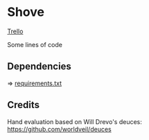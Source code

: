 # Shove
[Trello](trello.com/b/n23x0ggq/shove)

Some lines of code

## Dependencies
=> [requirements.txt](https://github.com/julianib/shove/blob/main/requirements.txt)

## Credits
Hand evaluation based on Will Drevo's deuces: https://github.com/worldveil/deuces
